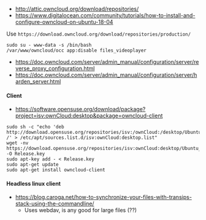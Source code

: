 * http://attic.owncloud.org/download/repositories/
* https://www.digitalocean.com/community/tutorials/how-to-install-and-configure-owncloud-on-ubuntu-18-04

Use `https://download.owncloud.org/download/repositories/production/`

```shell
sudo su - www-data -s /bin/bash
/var/www/owncloud/occ app:disable files_videoplayer
```

* https://doc.owncloud.com/server/admin_manual/configuration/server/reverse_proxy_configuration.html
* https://doc.owncloud.com/server/admin_manual/configuration/server/harden_server.html

#### Client
* https://software.opensuse.org/download/package?project=isv:ownCloud:desktop&package=owncloud-client
```shell
sudo sh -c "echo 'deb http://download.opensuse.org/repositories/isv:/ownCloud:/desktop/Ubuntu_18.10/ /' > /etc/apt/sources.list.d/isv:ownCloud:desktop.list"
wget -nv https://download.opensuse.org/repositories/isv:ownCloud:desktop/Ubuntu_18.10/Release.key -O Release.key
sudo apt-key add - < Release.key
sudo apt-get update
sudo apt-get install owncloud-client
```


#### Headless linux client
* https://blog.caroga.net/how-to-synchronize-your-files-with-transips-stack-using-the-commandline/
  * Uses webdav, is any good for large files (??)
